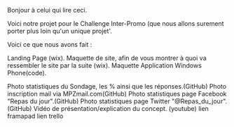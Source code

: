 Bonjour à celui qui lire ceci.

Voici notre projet pour le Challenge Inter-Promo (que nous allons surement porter plus loin qu'un unique projet'. 

Voici ce que nous avons fait : 

Landing Page (wix).
Maquette de site, afin de vous montrer à quoi va ressembler le site par la suite (wix).
Maquette Application Windows Phone(code).

Photo statistiques du Sondage, les % ainsi que les réponses.(GitHub)
Photo inscription mail via MPZmail.com(GitHub)
Photo statistiques page Facebook "Repas du jour".(GitHub)
Photo statistiques page Twitter "@Repas_du_jour".(GitHub)
Vidéo de présentation/explication du concept. (youtube)
lien framapad
lien trello
